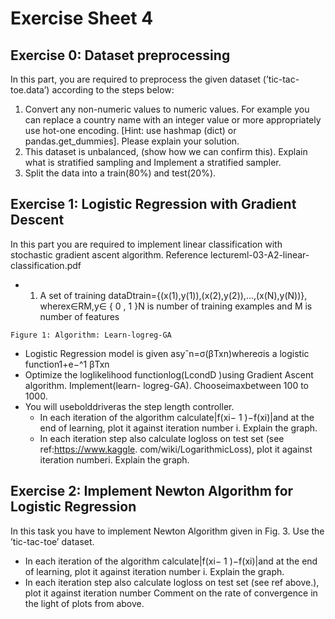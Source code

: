 

# Exercise Sheet 4
## Exercise 0: Dataset preprocessing 

In this part, you are required to preprocess the given dataset (’tic-tac-toe.data’) according to the steps below:

1. Convert any non-numeric values to numeric values. For example you can replace a country name
    with an integer value or more appropriately use hot-one encoding. [Hint: use hashmap (dict) or
    pandas.get_dummies]. Please explain your solution.
2. This dataset is unbalanced, (show how we can confirm this). Explain what is stratified sampling
    and Implement a stratified sampler.
3. Split the data into a train(80%) and test(20%).

## Exercise 1: Logistic Regression with Gradient Descent 

In this part you are required to implement linear classification with stochastic gradient ascent algorithm.
Reference lectureml-03-A2-linear-classification.pdf

- 1. A set of training dataDtrain={(x(1),y(1)),(x(2),y(2)),...,(x(N),y(N))}, wherex∈RM,y∈
    { 0 , 1 }N is number of training examples and M is number of features


```
Figure 1: Algorithm: Learn-logreg-GA
```
- Logistic Regression model is given asyˆn=σ(βTxn)whereσis a logistic function1+e−^1 βTxn
- Optimize the loglikelihood functionlog(LcondD )using Gradient Ascent algorithm. Implement(learn-
    logreg-GA). Chooseimaxbetween 100 to 1000.
- You will usebolddriveras the step length controller.
    - In each iteration of the algorithm calculate|f(xi− 1 )−f(xi)|and at the end of learning, plot it
       against iteration number i. Explain the graph.
    - In each iteration step also calculate logloss on test set (see ref:https://www.kaggle.
       com/wiki/LogarithmicLoss), plot it against iteration numberi. Explain the graph.

## Exercise 2: Implement Newton Algorithm for Logistic Regression 

In this task you have to implement Newton Algorithm given in Fig. 3. Use the ’tic-tac-toe’ dataset.

- In each iteration of the algorithm calculate|f(xi− 1 )−f(xi)|and at the end of learning, plot it against
    iteration number i. Explain the graph.
- In each iteration step also calculate logloss on test set (see ref above.), plot it against iteration number
Comment on the rate of convergence in the light of plots from above.
